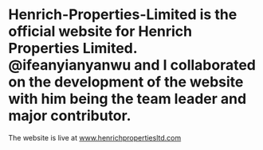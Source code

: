 # Henrich-Properties-Limited is the official website for Henrich Properties Limited. @ifeanyianyanwu and I collaborated on the development of the website with him being the team leader and major contributor.
The website is live at www.henrichpropertiesltd.com
